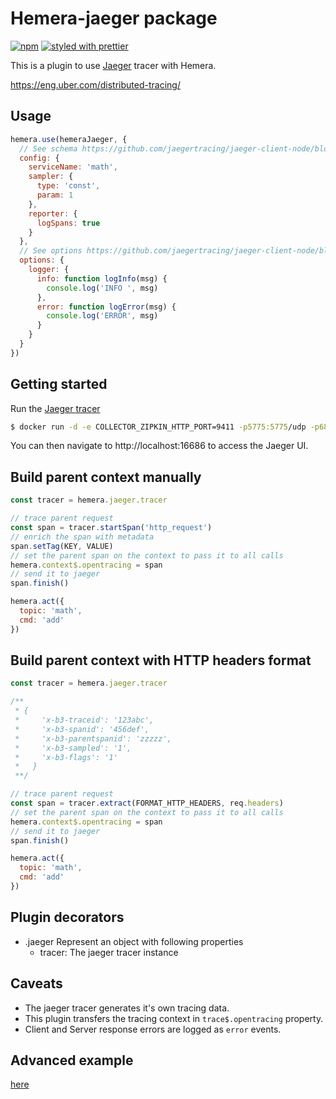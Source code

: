 # Hemera-jaeger package

[![npm](https://img.shields.io/npm/v/hemera-jaeger.svg?maxAge=3600)](https://www.npmjs.com/package/hemera-jaeger)
[![styled with prettier](https://img.shields.io/badge/styled_with-prettier-ff69b4.svg)](#badge)

This is a plugin to use [Jaeger](http://jaeger.readthedocs.io/en/latest/) tracer with Hemera.

https://eng.uber.com/distributed-tracing/

## Usage

```js
hemera.use(hemeraJaeger, {
  // See schema https://github.com/jaegertracing/jaeger-client-node/blob/master/src/configuration.js#L37
  config: {
    serviceName: 'math',
    sampler: {
      type: 'const',
      param: 1
    },
    reporter: {
      logSpans: true
    }
  },
  // See options https://github.com/jaegertracing/jaeger-client-node/blob/master/src/configuration.js#L192
  options: {
    logger: {
      info: function logInfo(msg) {
        console.log('INFO ', msg)
      },
      error: function logError(msg) {
        console.log('ERROR', msg)
      }
    }
  }
})
```

## Getting started

Run the [Jaeger tracer](http://jaeger.readthedocs.io/en/latest/)

```bash
$ docker run -d -e COLLECTOR_ZIPKIN_HTTP_PORT=9411 -p5775:5775/udp -p6831:6831/udp -p6832:6832/udp -p5778:5778 -p16686:16686 -p14268:14268 -p9411:9411 jaegertracing/all-in-one:latest
```

You can then navigate to http://localhost:16686 to access the Jaeger UI.

## Build parent context manually

```js
const tracer = hemera.jaeger.tracer

// trace parent request
const span = tracer.startSpan('http_request')
// enrich the span with metadata
span.setTag(KEY, VALUE)
// set the parent span on the context to pass it to all calls
hemera.context$.opentracing = span
// send it to jaeger
span.finish()

hemera.act({
  topic: 'math',
  cmd: 'add'
})
```

## Build parent context with HTTP headers format

```js
const tracer = hemera.jaeger.tracer

/**
 * {
 *     'x-b3-traceid': '123abc',
 *     'x-b3-spanid': '456def',
 *     'x-b3-parentspanid': 'zzzzz',
 *     'x-b3-sampled': '1',
 *     'x-b3-flags': '1'
 *   }
 **/

// trace parent request
const span = tracer.extract(FORMAT_HTTP_HEADERS, req.headers)
// set the parent span on the context to pass it to all calls
hemera.context$.opentracing = span
// send it to jaeger
span.finish()

hemera.act({
  topic: 'math',
  cmd: 'add'
})
```

## Plugin decorators

- .jaeger
Represent an object with following properties
  - tracer: The jaeger tracer instance

## Caveats

- The jaeger tracer generates it's own tracing data.
- This plugin transfers the tracing context in `trace$.opentracing` property.
- Client and Server response errors are logged as `error` events.

## Advanced example

[here](/examples/monitoring/jaeger.js)
